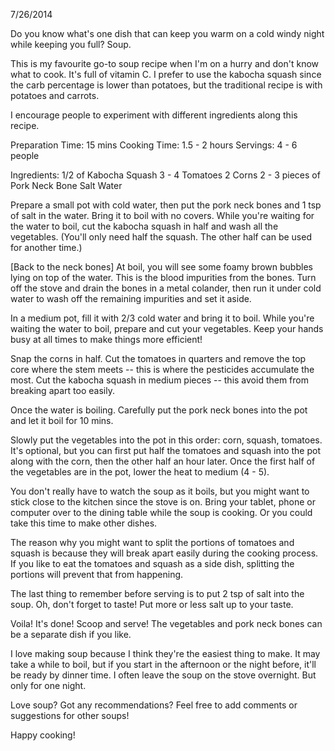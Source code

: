 7/26/2014

Do you know what's one dish that can keep you warm on a cold windy night while keeping you full? Soup.

This is my favourite go-to soup recipe when I'm on a hurry and don't know what to cook. It's full of vitamin C. I prefer to use the kabocha squash since the carb percentage is lower than potatoes, but the traditional recipe is with potatoes and carrots.

I encourage people to experiment with different ingredients along this recipe.

Preparation Time: 15 mins
Cooking Time: 1.5 - 2 hours
Servings: 4 - 6 people

Ingredients:
1/2 of Kabocha Squash
3 - 4 Tomatoes
2 Corns
2 - 3 pieces of Pork Neck Bone
Salt
Water

Prepare a small pot with cold water, then put the pork neck bones and 1 tsp of salt in the water. Bring it to boil with no covers. While you're waiting for the water to boil, cut the kabocha squash in half and wash all the vegetables. (You'll only need half the squash. The other half can be used for another time.)

[Back to the neck bones] At boil, you will see some foamy brown bubbles lying on top of the water. This is the blood impurities from the bones. Turn off the stove and drain the bones in a metal colander, then run it under cold water to wash off the remaining impurities and set it aside.

In a medium pot, fill it with 2/3 cold water and bring it to boil. While you're waiting the water to boil, prepare and cut your vegetables. Keep your hands busy at all times to make things more efficient!

Snap the corns in half. Cut the tomatoes in quarters and remove the top core where the stem meets -- this is where the pesticides accumulate the most. Cut the kabocha squash in medium pieces -- this avoid them from breaking apart too easily.

Once the water is boiling. Carefully put the pork neck bones into the pot and let it boil for 10 mins.

Slowly put the vegetables into the pot in this order: corn, squash, tomatoes. It's optional, but you can first put half the tomatoes and squash into the pot along with the corn, then the other half an hour later. Once the first half of the vegetables are in the pot, lower the heat to medium (4 - 5).

You don't really have to watch the soup as it boils, but you might want to stick close to the kitchen since the stove is on. Bring your tablet, phone or computer over to the dining table while the soup is cooking. Or you could take this time to make other dishes.

The reason why you might want to split the portions of tomatoes and squash is because they will break apart easily during the cooking process. If you like to eat the tomatoes and squash as a side dish, splitting the portions will prevent that from happening.

The last thing to remember before serving is to put 2 tsp of salt into the soup. Oh, don't forget to taste! Put more or less salt up to your taste.

Voila! It's done! Scoop and serve! The vegetables and pork neck bones can be a separate dish if you like.

I love making soup because I think they're the easiest thing to make. It may take a while to boil, but if you start in the afternoon or the night before, it'll be ready by dinner time. I often leave the soup on the stove overnight. But only for one night.

Love soup? Got any recommendations? Feel free to add comments or suggestions for other soups!

Happy cooking!